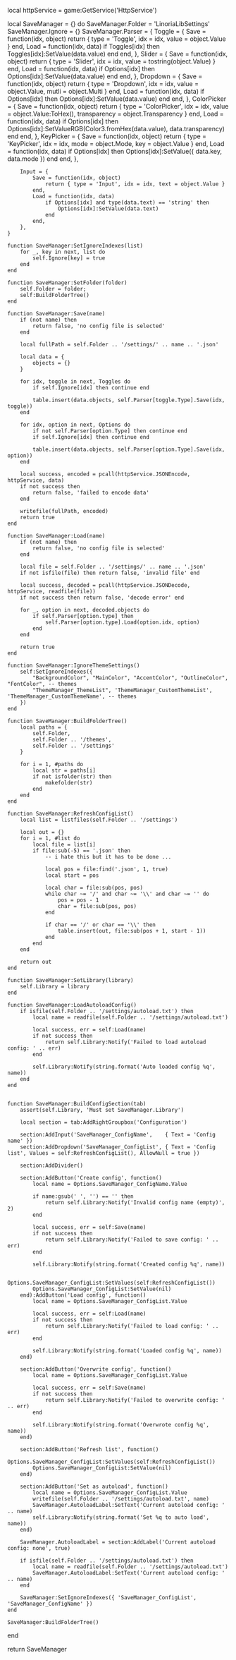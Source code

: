 local httpService = game:GetService('HttpService')

local SaveManager = {} do
	SaveManager.Folder = 'LinoriaLibSettings'
	SaveManager.Ignore = {}
	SaveManager.Parser = {
		Toggle = {
			Save = function(idx, object) 
				return { type = 'Toggle', idx = idx, value = object.Value } 
			end,
			Load = function(idx, data)
				if Toggles[idx] then 
					Toggles[idx]:SetValue(data.value)
				end
			end,
		},
		Slider = {
			Save = function(idx, object)
				return { type = 'Slider', idx = idx, value = tostring(object.Value) }
			end,
			Load = function(idx, data)
				if Options[idx] then 
					Options[idx]:SetValue(data.value)
				end
			end,
		},
		Dropdown = {
			Save = function(idx, object)
				return { type = 'Dropdown', idx = idx, value = object.Value, mutli = object.Multi }
			end,
			Load = function(idx, data)
				if Options[idx] then 
					Options[idx]:SetValue(data.value)
				end
			end,
		},
		ColorPicker = {
			Save = function(idx, object)
				return { type = 'ColorPicker', idx = idx, value = object.Value:ToHex(), transparency = object.Transparency }
			end,
			Load = function(idx, data)
				if Options[idx] then 
					Options[idx]:SetValueRGB(Color3.fromHex(data.value), data.transparency)
				end
			end,
		},
		KeyPicker = {
			Save = function(idx, object)
				return { type = 'KeyPicker', idx = idx, mode = object.Mode, key = object.Value }
			end,
			Load = function(idx, data)
				if Options[idx] then 
					Options[idx]:SetValue({ data.key, data.mode })
				end
			end,
		},

		Input = {
			Save = function(idx, object)
				return { type = 'Input', idx = idx, text = object.Value }
			end,
			Load = function(idx, data)
				if Options[idx] and type(data.text) == 'string' then
					Options[idx]:SetValue(data.text)
				end
			end,
		},
	}

	function SaveManager:SetIgnoreIndexes(list)
		for _, key in next, list do
			self.Ignore[key] = true
		end
	end

	function SaveManager:SetFolder(folder)
		self.Folder = folder;
		self:BuildFolderTree()
	end

	function SaveManager:Save(name)
		if (not name) then
			return false, 'no config file is selected'
		end

		local fullPath = self.Folder .. '/settings/' .. name .. '.json'

		local data = {
			objects = {}
		}

		for idx, toggle in next, Toggles do
			if self.Ignore[idx] then continue end

			table.insert(data.objects, self.Parser[toggle.Type].Save(idx, toggle))
		end

		for idx, option in next, Options do
			if not self.Parser[option.Type] then continue end
			if self.Ignore[idx] then continue end

			table.insert(data.objects, self.Parser[option.Type].Save(idx, option))
		end	

		local success, encoded = pcall(httpService.JSONEncode, httpService, data)
		if not success then
			return false, 'failed to encode data'
		end

		writefile(fullPath, encoded)
		return true
	end

	function SaveManager:Load(name)
		if (not name) then
			return false, 'no config file is selected'
		end

		local file = self.Folder .. '/settings/' .. name .. '.json'
		if not isfile(file) then return false, 'invalid file' end

		local success, decoded = pcall(httpService.JSONDecode, httpService, readfile(file))
		if not success then return false, 'decode error' end

		for _, option in next, decoded.objects do
			if self.Parser[option.type] then
				self.Parser[option.type].Load(option.idx, option)
			end
		end

		return true
	end

	function SaveManager:IgnoreThemeSettings()
		self:SetIgnoreIndexes({ 
			"BackgroundColor", "MainColor", "AccentColor", "OutlineColor", "FontColor", -- themes
			"ThemeManager_ThemeList", 'ThemeManager_CustomThemeList', 'ThemeManager_CustomThemeName', -- themes
		})
	end

	function SaveManager:BuildFolderTree()
		local paths = {
			self.Folder,
			self.Folder .. '/themes',
			self.Folder .. '/settings'
		}

		for i = 1, #paths do
			local str = paths[i]
			if not isfolder(str) then
				makefolder(str)
			end
		end
	end

	function SaveManager:RefreshConfigList()
		local list = listfiles(self.Folder .. '/settings')

		local out = {}
		for i = 1, #list do
			local file = list[i]
			if file:sub(-5) == '.json' then
				-- i hate this but it has to be done ...

				local pos = file:find('.json', 1, true)
				local start = pos

				local char = file:sub(pos, pos)
				while char ~= '/' and char ~= '\\' and char ~= '' do
					pos = pos - 1
					char = file:sub(pos, pos)
				end

				if char == '/' or char == '\\' then
					table.insert(out, file:sub(pos + 1, start - 1))
				end
			end
		end

		return out
	end

	function SaveManager:SetLibrary(library)
		self.Library = library
	end

	function SaveManager:LoadAutoloadConfig()
		if isfile(self.Folder .. '/settings/autoload.txt') then
			local name = readfile(self.Folder .. '/settings/autoload.txt')

			local success, err = self:Load(name)
			if not success then
				return self.Library:Notify('Failed to load autoload config: ' .. err)
			end

			self.Library:Notify(string.format('Auto loaded config %q', name))
		end
	end


	function SaveManager:BuildConfigSection(tab)
		assert(self.Library, 'Must set SaveManager.Library')

		local section = tab:AddRightGroupbox('Configuration')

		section:AddInput('SaveManager_ConfigName',    { Text = 'Config name' })
		section:AddDropdown('SaveManager_ConfigList', { Text = 'Config list', Values = self:RefreshConfigList(), AllowNull = true })

		section:AddDivider()

		section:AddButton('Create config', function()
			local name = Options.SaveManager_ConfigName.Value

			if name:gsub(' ', '') == '' then 
				return self.Library:Notify('Invalid config name (empty)', 2)
			end

			local success, err = self:Save(name)
			if not success then
				return self.Library:Notify('Failed to save config: ' .. err)
			end

			self.Library:Notify(string.format('Created config %q', name))

			Options.SaveManager_ConfigList:SetValues(self:RefreshConfigList())
			Options.SaveManager_ConfigList:SetValue(nil)
		end):AddButton('Load config', function()
			local name = Options.SaveManager_ConfigList.Value

			local success, err = self:Load(name)
			if not success then
				return self.Library:Notify('Failed to load config: ' .. err)
			end

			self.Library:Notify(string.format('Loaded config %q', name))
		end)

		section:AddButton('Overwrite config', function()
			local name = Options.SaveManager_ConfigList.Value

			local success, err = self:Save(name)
			if not success then
				return self.Library:Notify('Failed to overwrite config: ' .. err)
			end

			self.Library:Notify(string.format('Overwrote config %q', name))
		end)

		section:AddButton('Refresh list', function()
			Options.SaveManager_ConfigList:SetValues(self:RefreshConfigList())
			Options.SaveManager_ConfigList:SetValue(nil)
		end)

		section:AddButton('Set as autoload', function()
			local name = Options.SaveManager_ConfigList.Value
			writefile(self.Folder .. '/settings/autoload.txt', name)
			SaveManager.AutoloadLabel:SetText('Current autoload config: ' .. name)
			self.Library:Notify(string.format('Set %q to auto load', name))
		end)

		SaveManager.AutoloadLabel = section:AddLabel('Current autoload config: none', true)

		if isfile(self.Folder .. '/settings/autoload.txt') then
			local name = readfile(self.Folder .. '/settings/autoload.txt')
			SaveManager.AutoloadLabel:SetText('Current autoload config: ' .. name)
		end

		SaveManager:SetIgnoreIndexes({ 'SaveManager_ConfigList', 'SaveManager_ConfigName' })
	end

	SaveManager:BuildFolderTree()
end

return SaveManager

